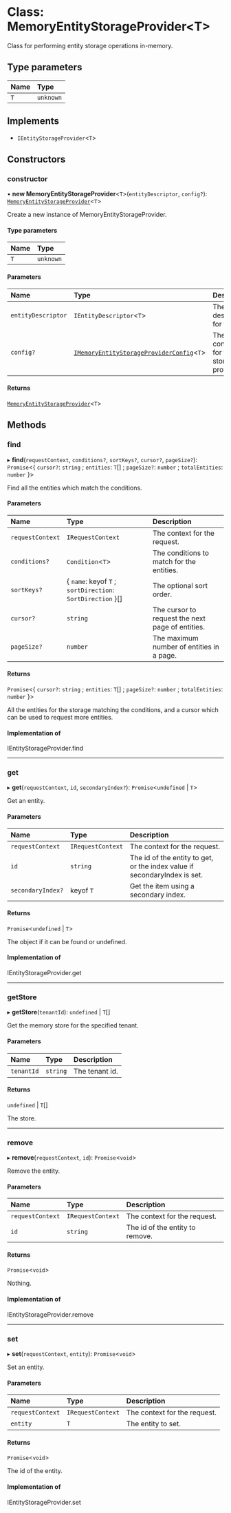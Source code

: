 # Class: MemoryEntityStorageProvider\<T\>

Class for performing entity storage operations in-memory.

## Type parameters

| Name | Type |
| :------ | :------ |
| `T` | `unknown` |

## Implements

- `IEntityStorageProvider`\<`T`\>

## Constructors

### constructor

• **new MemoryEntityStorageProvider**\<`T`\>(`entityDescriptor`, `config?`): [`MemoryEntityStorageProvider`](MemoryEntityStorageProvider.md)\<`T`\>

Create a new instance of MemoryEntityStorageProvider.

#### Type parameters

| Name | Type |
| :------ | :------ |
| `T` | `unknown` |

#### Parameters

| Name | Type | Description |
| :------ | :------ | :------ |
| `entityDescriptor` | `IEntityDescriptor`\<`T`\> | The descriptor for the entity. |
| `config?` | [`IMemoryEntityStorageProviderConfig`](../interfaces/IMemoryEntityStorageProviderConfig.md)\<`T`\> | The configuration for the entity storage provider. |

#### Returns

[`MemoryEntityStorageProvider`](MemoryEntityStorageProvider.md)\<`T`\>

## Methods

### find

▸ **find**(`requestContext`, `conditions?`, `sortKeys?`, `cursor?`, `pageSize?`): `Promise`\<\{ `cursor?`: `string` ; `entities`: `T`[] ; `pageSize?`: `number` ; `totalEntities`: `number`  }\>

Find all the entities which match the conditions.

#### Parameters

| Name | Type | Description |
| :------ | :------ | :------ |
| `requestContext` | `IRequestContext` | The context for the request. |
| `conditions?` | `Condition`\<`T`\> | The conditions to match for the entities. |
| `sortKeys?` | \{ `name`: keyof `T` ; `sortDirection`: `SortDirection`  }[] | The optional sort order. |
| `cursor?` | `string` | The cursor to request the next page of entities. |
| `pageSize?` | `number` | The maximum number of entities in a page. |

#### Returns

`Promise`\<\{ `cursor?`: `string` ; `entities`: `T`[] ; `pageSize?`: `number` ; `totalEntities`: `number`  }\>

All the entities for the storage matching the conditions,
and a cursor which can be used to request more entities.

#### Implementation of

IEntityStorageProvider.find

___

### get

▸ **get**(`requestContext`, `id`, `secondaryIndex?`): `Promise`\<`undefined` \| `T`\>

Get an entity.

#### Parameters

| Name | Type | Description |
| :------ | :------ | :------ |
| `requestContext` | `IRequestContext` | The context for the request. |
| `id` | `string` | The id of the entity to get, or the index value if secondaryIndex is set. |
| `secondaryIndex?` | keyof `T` | Get the item using a secondary index. |

#### Returns

`Promise`\<`undefined` \| `T`\>

The object if it can be found or undefined.

#### Implementation of

IEntityStorageProvider.get

___

### getStore

▸ **getStore**(`tenantId`): `undefined` \| `T`[]

Get the memory store for the specified tenant.

#### Parameters

| Name | Type | Description |
| :------ | :------ | :------ |
| `tenantId` | `string` | The tenant id. |

#### Returns

`undefined` \| `T`[]

The store.

___

### remove

▸ **remove**(`requestContext`, `id`): `Promise`\<`void`\>

Remove the entity.

#### Parameters

| Name | Type | Description |
| :------ | :------ | :------ |
| `requestContext` | `IRequestContext` | The context for the request. |
| `id` | `string` | The id of the entity to remove. |

#### Returns

`Promise`\<`void`\>

Nothing.

#### Implementation of

IEntityStorageProvider.remove

___

### set

▸ **set**(`requestContext`, `entity`): `Promise`\<`void`\>

Set an entity.

#### Parameters

| Name | Type | Description |
| :------ | :------ | :------ |
| `requestContext` | `IRequestContext` | The context for the request. |
| `entity` | `T` | The entity to set. |

#### Returns

`Promise`\<`void`\>

The id of the entity.

#### Implementation of

IEntityStorageProvider.set
